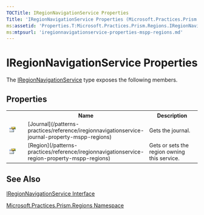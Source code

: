 ```yaml
---
TOCTitle: IRegionNavigationService Properties
Title: 'IRegionNavigationService Properties (Microsoft.Practices.Prism.Regions)'
ms:assetid: 'Properties.T:Microsoft.Practices.Prism.Regions.IRegionNavigationService'
ms:mtpsurl: 'iregionnavigationservice-properties-mspp-regions.md'
---
```


# IRegionNavigationService Properties

The [IRegionNavigationService](/patterns-practices/reference/iregionnavigationservice-interface-mspp-regions) type exposes the following members.

## Properties

<table>
<colgroup>
<col width="20%" />
<col width="40%" />
<col width="40%" />
</colgroup>

<tbody>
<tr>
<th>
&nbsp;
</th>
<th>Name</th>
<th>Description</th>
</tr>
<tr>
 <td>

![Public property](/patterns-practices/reference/images/pubproperty.gif)

 </td>
 <td>
[Journal](/patterns-practices/reference/iregionnavigationservice-journal-property-mspp-regions)
 </td>
 <td>
<div>
Gets the journal.
</div>
 </td>
</tr>
<tr>
 <td>

![Public property](/patterns-practices/reference/images/pubproperty.gif)
 </td>
 <td>
[Region](/patterns-practices/reference/iregionnavigationservice-region-property-mspp-regions)
 </td>
 <td>
<div>
Gets or sets the region owning this service.
</div>
 </td>
</tr>
</tbody>
</table>

## See Also

[IRegionNavigationService Interface](/patterns-practices/reference/iregionnavigationservice-interface-mspp-regions)

[Microsoft.Practices.Prism.Regions Namespace](/patterns-practices/reference/mspp-regions-namespace)
